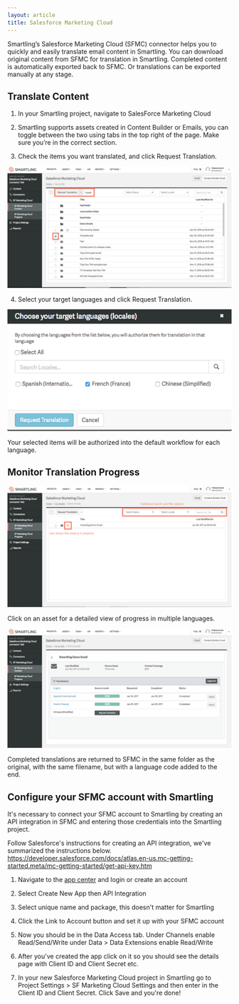 ```yaml
---
layout: article
title: Salesforce Marketing Cloud
---
```



Smartling’s Salesforce Marketing Cloud (SFMC) connector helps you to quickly and easily translate email content in Smartling. You can download original content from SFMC for translation in Smartling. Completed content is automatically exported back to SFMC. Or translations can be exported manually at any stage.

## Translate Content

1) In your Smartling project, navigate to SalesForce Marketing Cloud

2) Smartling supports assets created in Content Builder or Emails, you can toggle between the two using tabs in the top right of the page. Make sure you’re in the correct section.

3) Check the items you want translated, and click Request Translation.

![](/uploads/versions/smartling---translate-content--salesforce-marketing-cloud-connector-test--and-eloqua-connector---x----1435-777x---.png)

4) Select your target languages and click Request Translation.

![](/uploads/versions/smartling---translate-content--salesforce-marketing-cloud-connector-test----x----576-312x---.png)

Your selected items will be authorized into the default workflow for each language.

## Monitor Translation Progress

![](/uploads/versions/smartling---translate-content--salesforce-marketing-cloud-connector-test--and-update-smartling-help---x----1434-775x---.png)

Click on an asset for a detailed view of progress in multiple languages.

![](/uploads/versions/smartling---translate-content--salesforce-marketing-cloud-connector-test--and-eloqua-connector---x----1436-765x---.png)

Completed translations are returned to SFMC in the same folder as the original, with the same filename, but with a language code added to the end.

## Configure your SFMC account with Smartling

It's necessary to connect your SFMC account to Smartling by creating an API integration in SFMC and entering those credentials into the Smartling project.

Follow Salesforce's instructions for creating an API integration, we've summarized the instructions below. https://developer.salesforce.com/docs/atlas.en-us.mc-getting-started.meta/mc-getting-started/get-api-key.htm

1) Navigate to the [app center](https://appcenter-auth.s1.marketingcloudapps.com/)&nbsp;and login or create an account

2) Select Create New App then API Integration

3) Select unique name and package, this doesn't matter for Smartling

4) Click the Link to Account button and set it up with your SFMC account

5) Now you should be in the Data Access tab. Under Channels enable Read/Send/Write under Data &gt; Data Extensions enable Read/Write

6) After you've created the app click on it so you should see the details page with Client ID and Client Secret etc.

7) In your new Salesforce Marketing Cloud project in Smartling go to Project Settings &gt; SF Marketing Cloud Settings and then enter in the Client ID and Client Secret. Click Save and you're done!